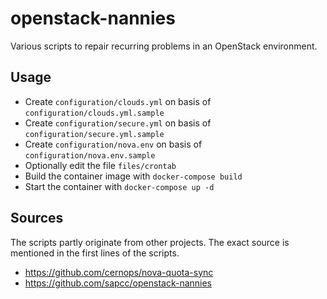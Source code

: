 # openstack-nannies

Various scripts to repair recurring problems in an OpenStack environment.

Usage
-----

* Create `configuration/clouds.yml` on basis of `configuration/clouds.yml.sample`
* Create `configuration/secure.yml` on basis of `configuration/secure.yml.sample`
* Create `configuration/nova.env` on basis of `configuration/nova.env.sample`
* Optionally edit the file `files/crontab`
* Build the container image with `docker-compose build`
* Start the container with `docker-compose up -d`

Sources
-------

The scripts partly originate from other projects. The exact source is mentioned in the
first lines of the scripts.

* https://github.com/cernops/nova-quota-sync
* https://github.com/sapcc/openstack-nannies
